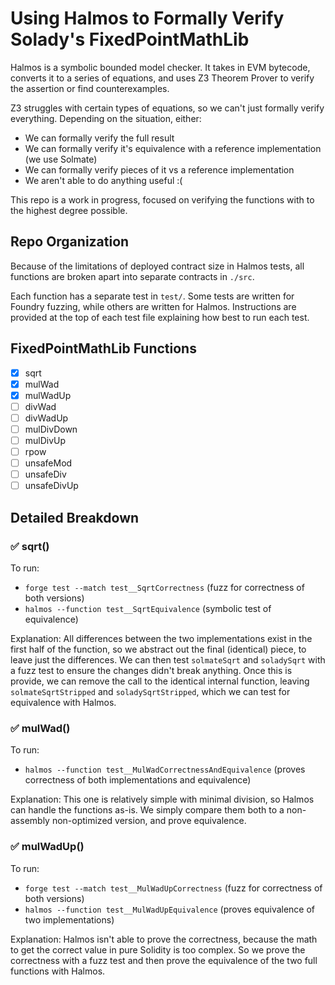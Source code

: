 # Using Halmos to Formally Verify Solady's FixedPointMathLib

Halmos is a symbolic bounded model checker. It takes in EVM bytecode, converts it to a series of equations, and uses Z3 Theorem Prover to verify the assertion or find counterexamples.

Z3 struggles with certain types of equations, so we can't just formally verify everything. Depending on the situation, either:
- We can formally verify the full result
- We can formally verify it's equivalence with a reference implementation (we use Solmate)
- We can formally verify pieces of it vs a reference implementation
- We aren't able to do anything useful :(

This repo is a work in progress, focused on verifying the functions with to the highest degree possible.

## Repo Organization

Because of the limitations of deployed contract size in Halmos tests, all functions are broken apart into separate contracts in `./src`.

Each function has a separate test in `test/`. Some tests are written for Foundry fuzzing, while others are written for Halmos. Instructions are provided at the top of each test file explaining how best to run each test.

## FixedPointMathLib Functions

- [x] sqrt
- [x] mulWad
- [x] mulWadUp
- [ ] divWad
- [ ] divWadUp
- [ ] mulDivDown
- [ ] mulDivUp
- [ ] rpow
- [ ] unsafeMod
- [ ] unsafeDiv
- [ ] unsafeDivUp

## Detailed Breakdown
### ✅ sqrt()

To run:
- `forge test --match test__SqrtCorrectness` (fuzz for correctness of both versions)
- `halmos --function test__SqrtEquivalence` (symbolic test of equivalence)

Explanation: All differences between the two implementations exist in the first half of the function, so we abstract out the final (identical) piece, to leave just the differences. We can then test `solmateSqrt` and `soladySqrt` with a fuzz test to ensure the changes didn't break anything. Once this is provide, we can remove the call to the identical internal function, leaving `solmateSqrtStripped` and `soladySqrtStripped`, which we can test for equivalence with Halmos.

### ✅ mulWad()

To run:
- `halmos --function test__MulWadCorrectnessAndEquivalence` (proves correctness of both implementations and equivalence)

Explanation: This one is relatively simple with minimal division, so Halmos can handle the functions as-is. We simply compare them both to a non-assembly non-optimized version, and prove equivalence.

### ✅ mulWadUp()

To run:
- `forge test --match test__MulWadUpCorrectness` (fuzz for correctness of both versions)
- `halmos --function test__MulWadUpEquivalence` (proves equivalence of two implementations)

Explanation: Halmos isn't able to prove the correctness, because the math to get the correct value in pure Solidity is too complex. So we prove the correctness with a fuzz test and then prove the equivalence of the two full functions with Halmos.
